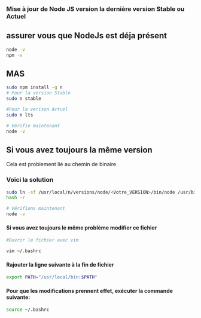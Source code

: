 ### Mise à jour de Node JS version la dernière version Stable ou Actuel

## assurer vous que NodeJs est déja présent

```bash
node -v
npm -v
```

## MAS 

```bash
sudo npm install -g n
# Pour la version Stable
sudo n stable

#Pour la verison Actuel
sudo n lts

# Vérifie maintenant 
node -v
```

## Si vous avez toujours la même version

Cela est problement lié au chemin de binaire

### Voici la solution

```bash
sudo ln -sf /usr/local/n/versions/node/<Votre_VERSION>/bin/node /usr/bin/nodejs
hash -r

# Vérifions maintenant
node -v
```

#### Si vous avez toujours le même problème modifier ce fichier

```bash
#Ouvrir le fichier avec vim

vim ~/.bashrc
```

#### Rajouter la ligne suivante à la fin de fichier

```bash
export PATH="/usr/local/bin:$PATH"

```

#### Pour que les modifications prennent effet, exécuter la commande suivante:

```bash
source ~/.bashrc
```
